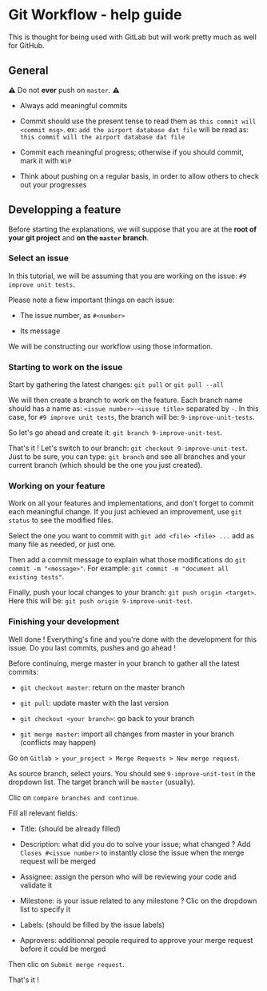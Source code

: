# Git Workflow - help guide

This is thought for being used with GitLab but will work pretty much as well for GitHub.

## General

**⚠** Do not **ever** push on `master`. **⚠**

-   Always add meaningful commits
    
-   Commit should use the present tense to read them as `this commit will <commit msg>`. ex: `add the airport database dat file` will be read as: `this commit will the airport database dat file`
    
-   Commit each meaningful progress; otherwise if you should commit, mark it with `WiP`
    
-   Think about pushing on a regular basis, in order to allow others to check out your progresses
    

## Developping a feature

Before starting the explanations, we will suppose that you are at the **root of your git project** and **on the `master` branch**.

### Select an issue

In this tutorial, we will be assuming that you are working on the issue: `#9 improve unit tests`.

Please note a fiew important things on each issue:

-   The issue number, as `#<number>`
    
-   Its message
    

We will be constructing our workflow using those information.

### Starting to work on the issue

Start by gathering the latest changes: `git pull` or `git pull --all`

We will then create a branch to work on the feature. Each branch name should has a name as: `<issue number>-<issue title>` separated by `-`.
In this case, for `#9 improve unit tests`, the branch will be: `9-improve-unit-tests`.

So let's go ahead and create it: `git branch 9-improve-unit-test`.

That's it ! Let's switch to our branch: `git checkout 9-improve-unit-test`. Just to be sure, you can type: `git branch` and see all branches and your current branch (which should be the one you just created).

### Working on your feature

Work on all your features and implementations, and don't forget to commit each meaningful change. If you just achieved an improvement, use `git status` to see the modified files.

Select the one you want to commit with `git add <file> <file> ...` add as many file as needed, or just one.

Then add a commit message to explain what those modifications do `git commit -m "<message>"`.
 For example: `git commit -m "document all existing tests"`.

Finally, push your local changes to your branch: `git push origin <target>`.
 Here this will be: `git push origin 9-improve-unit-test`.

### Finishing your development

Well done ! Everything's fine and you're done with the development for this issue. Do you last commits, pushes and go ahead !

Before continuing, merge master in your branch to gather all the latest commits:

- `git checkout master`: return on the master branch

- `git pull`: update master with the last version

- `git checkout <your branch>`: go back to your branch

- `git merge master`: import all changes from master in your branch (conflicts may happen)

Go on `Gitlab > your_project > Merge Requests > New merge request`.

As source branch, select yours. You should see `9-improve-unit-test` in the dropdown list.
The target branch will be `master` (usually).

Clic on `compare branches and continue`.

Fill all relevant fields:

-   Title: (should be already filled)
    
-   Description: what did you do to solve your issue; what changed ? Add `Closes #<issue number>` to instantly close the issue when the merge request will be merged
    
-   Assignee: assign the person who will be reviewing your code and validate it
    
-   Milestone: is your issue related to any milestone ? Clic on the dropdown list to specify it
    
-   Labels: (should be filled by the issue labels)
    
-   Approvers: additionnal people required to approve your merge request before it could be merged
    

Then clic on `Submit merge request`.

That's it !
